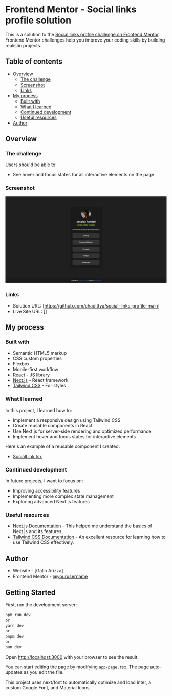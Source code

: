 # Frontend Mentor - Social links profile solution

This is a solution to the [Social links profile challenge on Frontend Mentor](https://www.frontendmentor.io/challenges/social-links-profile-UG32l9m6dQ). Frontend Mentor challenges help you improve your coding skills by building realistic projects.

## Table of contents

- [Overview](#overview)
  - [The challenge](#the-challenge)
  - [Screenshot](#screenshot)
  - [Links](#links)
- [My process](#my-process)
  - [Built with](#built-with)
  - [What I learned](#what-i-learned)
  - [Continued development](#continued-development)
  - [Useful resources](#useful-resources)
- [Author](#author)

## Overview

### The challenge

Users should be able to:

- See hover and focus states for all interactive elements on the page

### Screenshot

![](./screenshot.png)

### Links

- Solution URL: [https://github.com/chadittya/social-links-profile-main]
- Live Site URL: []

## My process

### Built with

- Semantic HTML5 markup
- CSS custom properties
- Flexbox
- Mobile-first workflow
- [React](https://reactjs.org/) - JS library
- [Next.js](https://nextjs.org/) - React framework
- [Tailwind CSS](https://tailwindcss.com/) - For styles

### What I learned

In this project, I learned how to:

- Implement a responsive design using Tailwind CSS
- Create reusable components in React
- Use Next.js for server-side rendering and optimized performance
- Implement hover and focus states for interactive elements

Here's an example of a reusable component I created:

- [SocialLink.tsx](./app/components/SocialLink.tsx)

### Continued development

In future projects, I want to focus on:

- Improving accessibility features
- Implementing more complex state management
- Exploring advanced Next.js features

### Useful resources

- [Next.js Documentation](https://nextjs.org/docs) - This helped me understand the basics of Next.js and its features.
- [Tailwind CSS Documentation](https://tailwindcss.com/docs) - An excellent resource for learning how to use Tailwind CSS effectively.

## Author

- Website - [Galih Arizza]
- Frontend Mentor - [@yourusername](https://www.frontendmentor.io/profile/yourusername)

## Getting Started

First, run the development server:

```bash
npm run dev
or
yarn dev
or
pnpm dev
or
bun dev
```

Open [http://localhost:3000](http://localhost:3000) with your browser to see the result.

You can start editing the page by modifying `app/page.tsx`. The page auto-updates as you edit the file.

This project uses next/font to automatically optimize and load Inter, a custom Google Font, and Material Icons.
